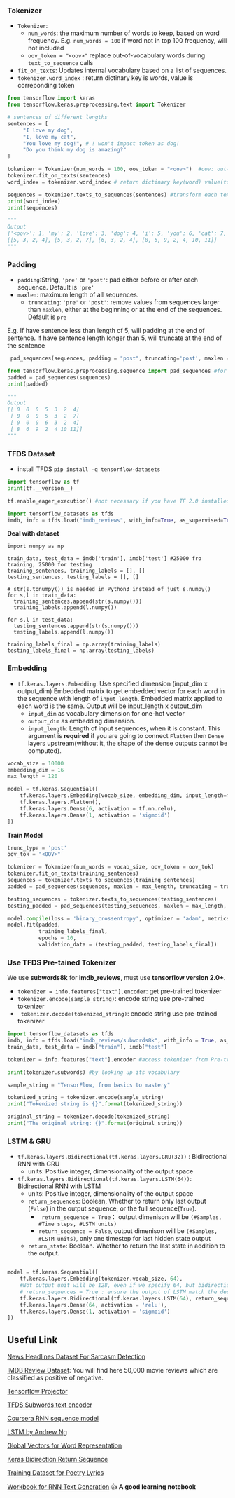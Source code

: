 ### Tokenizer

- ```Tokenizer```:
    - ```num_words```: the maximum number of words to keep, based on word frequency. E.g. ```num_words = 100``` if word not in top 100 frequency, will not included
    - ```oov_token = "<oov>"``` replace out-of-vocabulary words during ```text_to_sequence``` calls 
- ```fit_on_texts```: Updates internal vocabulary based on a list of sequences. 
- ```tokenizer.word_index``` : return dictinary key is words, value is correponding token

```python
from tensorflow import keras
from tensorflow.keras.preprocessing.text import Tokenizer

# sentences of different lengths
sentences = [
     "I love my dog",        
     "I, love my cat",
     "You love my dog!", # ! won't impact token as dog!
     "Do you think my dog is amazing?"
]

tokenizer = Tokenizer(num_words = 100, oov_token = "<oov>")  #oov: out-of-vocabulary
tokenizer.fit_on_texts(sentences)
word_index = tokenizer.word_index # return dictinary key(word) value(token) pair

sequences = tokenizer.texts_to_sequences(sentences) #transform each text in texts into integers from token
print(word_index)
print(sequences)

"""
Output
{'<oov>': 1, 'my': 2, 'love': 3, 'dog': 4, 'i': 5, 'you': 6, 'cat': 7, 'do': 8, 'think': 9, 'is': 10, 'amazing': 11}
[[5, 3, 2, 4], [5, 3, 2, 7], [6, 3, 2, 4], [8, 6, 9, 2, 4, 10, 11]]
"""
```

### Padding 

- ```padding```:String, ```'pre'``` or ```'post'```: pad either before or after each sequence.  Default is ```'pre'```
- ```maxlen```: maximum length of all sequences.
  - ```truncating```:   ```'pre'``` or ```'post'```: remove values from sequences larger than ```maxlen```, either at the beginning or at the end of the sequences. Default is ```pre```

E.g. If have sentence less than length of 5, will padding at the end of sentence. If have sentence length longer than 5, will truncate at the end of the sentence 
```python
 pad_sequences(sequences, padding = "post", truncating='post', maxlen = 5)
 ```


```python
from tensorflow.keras.preprocessing.sequence import pad_sequences #for padding 
padded = pad_sequences(sequences)
print(padded)

"""
Output
[[ 0  0  0  5  3  2  4]
 [ 0  0  0  5  3  2  7]
 [ 0  0  0  6  3  2  4]
 [ 8  6  9  2  4 10 11]]
"""

```



### TFDS Dataset

- install TFDS ```pip install -q tensorflow-datasets```

```python
import tensorflow as tf
print(tf.__version__)

tf.enable_eager_execution() #not necessary if you have TF 2.0 installed

import tensorflow_datasets as tfds
imdb, info = tfds.load("imdb_reviews", with_info=True, as_supervised=True)
```

**Deal with dataset**

```
import numpy as np

train_data, test_data = imdb['train'], imdb['test'] #25000 fro training, 25000 for testing
training_sentences, training_labels = [], []
testing_sentences, testing_labels = [], []

# str(s.tonumpy()) is needed in Python3 instead of just s.numpy()
for s,l in train_data:
  training_sentences.append(str(s.numpy()))
  training_labels.append(l.numpy())
  
for s,l in test_data:
  testing_sentences.append(str(s.numpy()))
  testing_labels.append(l.numpy())
  
training_labels_final = np.array(training_labels)
testing_labels_final = np.array(testing_labels)
```

### Embedding 

-  ```tf.keras.layers.Embedding```: Use specified dimension (input_dim x output_dim) Embedded matrix to get embedded vector for each word in the sequence with length of ```input_length```. Embedded matrix applied to each word is the same. Output will be  input_length x output_dim
    - ```input_dim``` as vocabulary dimension for one-hot vector
    - ```output_dim``` as embedding dimension. 
    - ```input_length```: Length of input sequences, when it is constant. This argument is **required** if you are going to connect ```Flatten``` then ```Dense``` layers upstream(without it, the shape of the dense outputs cannot be computed).

```python
vocab_size = 10000
embedding_dim = 16
max_length = 120

model = tf.keras.Sequential([
    tf.keras.layers.Embedding(vocab_size, embedding_dim, input_length=max_length), # parameter is embedding matrix size = vocab_size x embedding_dim, input_length is length of sentence
    tf.keras.layers.Flatten(),
    tf.keras.layers.Dense(6, activation = tf.nn.relu),
    tf.keras.layers.Dense(1, activation = 'sigmoid')                             
])
```

**Train Model**

```python
trunc_type = 'post'
oov_tok = "<OOV>"

tokenizer = Tokenizer(num_words = vocab_size, oov_token = oov_tok)
tokenizer.fit_on_texts(training_sentences)
sequences = tokenizer.texts_to_sequences(training_sentences)
padded = pad_sequences(sequences, maxlen = max_length, truncating = trunc_type)

testing_sequences = tokenizer.texts_to_sequences(testing_sentences)
testing_padded = pad_sequences(testing_sequences, maxlen = max_length, truncating = trunc_type)

model.compile(loss = 'binary_crossentropy', optimizer = 'adam', metrics = ['accuracy'])
model.fit(padded, 
          training_labels_final, 
          epochs = 10, 
          validation_data = (testing_padded, testing_labels_final))

```

### Use TFDS Pre-tained Tokenizer

We use **subwords8k** for **imdb_reviews**, must use **tensorflow version 2.0+**. 

- ```tokenizer = info.features["text"].encoder```: get pre-trained tokenizer
- ```tokenizer.encode(sample_string)```: encode string use pre-trained tokenizer
- ``` tokenizer.decode(tokenized_string)```: encode string use pre-trained tokenizer

```python
import tensorflow_datasets as tfds
imdb, info = tfds.load("imdb_reviews/subwords8k", with_info = True, as_supervised = True)
train_data, test_data = imdb["train"], imdb["test"]

tokenizer = info.features["text"].encoder #access tokenizer from Pre-trained 

print(tokenizer.subwords) #by looking up its vocabulary

sample_string = "TensorFlow, from basics to mastery"

tokenized_string = tokenizer.encode(sample_string)
print("Tokenized string is {}".format(tokenized_string))

original_string = tokenizer.decode(tokenized_string)
print("The original string: {}".format(original_string))
```


### LSTM & GRU

- ```tf.keras.layers.Bidirectional(tf.keras.layers.GRU(32))``` : Bidirectional RNN with GRU 
    - units: Positive integer, dimensionality of the output space
- ```tf.keras.layers.Bidirectional(tf.keras.layers.LSTM(64))```: Bidirectional RNN with LSTM 
    - units: Positive integer, dimensionality of the output space
    - ```return_sequences```: Boolean, Whether to return only last output (```False```) in the output sequence, or the full sequence(```True```).
        - ``` return_sequence = True```： output dimenison will be ```(#Samples, #Time steps, #LSTM units)```
        - ```return_sequence = False```, output dimenison will be ```(#Samples, #LSTM units)```, only one timestep for last hidden state output
    - ```return_state```: Boolean. Whether to return the last state in addition to the output.

```python

model = tf.keras.Sequential([
    tf.keras.layers.Embedding(tokenizer.vocab_size, 64),
    #Not output unit will be 128, even if we specify 64, but bidirectional rnn double it 
    # return_sequences = True : ensure the output of LSTM match the desired inputs of next LSTM 
    tf.keras.layers.Bidirectional(tf.keras.layers.LSTM(64), return_sequences = True),
    tf.keras.layers.Dense(64, activation = 'relu'),
    tf.keras.layers.Dense(1, activation = 'sigmoid')
])
```





## Useful Link

[News Headlines Dataset For Sarcasm Detection](https://www.kaggle.com/rmisra/news-headlines-dataset-for-sarcasm-detection/home)

[IMDB Review Dataset](http://ai.stanford.edu/~amaas/data/sentiment/): You will find here 50,000 movie reviews which are classified as positive of negative.

[Tensorflow Projector](http://projector.tensorflow.org/)

[TFDS Subwords text encoder](https://www.tensorflow.org/datasets/api_docs/python/tfds/features/text/SubwordTextEncoder)

[Coursera RNN sequence model](https://www.coursera.org/lecture/nlp-sequence-models/deep-rnns-ehs0S)

[LSTM by Andrew Ng](https://www.coursera.org/lecture/nlp-sequence-models/long-short-term-memory-lstm-KXoay)

[Global Vectors for Word Representation](https://nlp.stanford.edu/projects/glove/)

[Keras Bidirection Return Sequence](https://www.dlology.com/blog/how-to-use-return_state-or-return_sequences-in-keras/#targetText=By%20default%2C%20the%20return_sequences%20is,representation%20of%20the%20input%20sequence.)

[Training Dataset for Poetry Lyrics](https://storage.googleapis.com/laurencemoroney-blog.appspot.com/irish-lyrics-eof.txt)

[Workbook for RNN Text Generation](https://www.tensorflow.org/tutorials/text/text_generation) :+1: **A good learning notebook**
